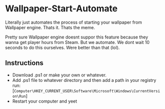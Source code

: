 # Wallpaper-Start-Automate

Literally just automates the process of starting your wallpaper from Wallpaper engine.
Thats it. Thats the meme.

Pretty sure Wallpaper engine doesnt suppor this feature because they wanna get player hours from Steam.
But we automate. We dont wait 10 seconds to do this ourselves. Were better than that (lol).

## Instructions

- Download .ps1 or make your own or whatever.
- Add .ps1 file to whatever directory and then add a path in your registry run: [`Computer\HKEY_CURRENT_USER\Software\Microsoft\Windows\CurrentVersion\Run`]
- Restart your computer and yeet

